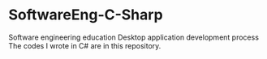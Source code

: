 # SoftwareEng-C-Sharp
 Software engineering education Desktop application development process The codes I wrote in C# are in this repository.

